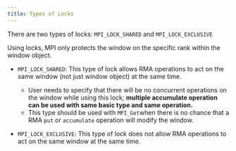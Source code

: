 ```yaml
---
title: Types of Locks
---
```

There are two types of locks: `MPI_LOCK_SHARED` and `MPI_LOCK_EXCLUSIVE`

Using locks, MPI only protects the window on the specific rank within the window object.

- `MPI_LOCK_SHARED`: This type of lock allows RMA operations to act on the same window (not just window object) at the same time.
	- User needs to specify that there will be no concurrent operations on the window while using this lock; **multiple accumulate operation can be used with same basic type and same operation.**
	- This type should be used with `MPI_Get`when there is no chance that a RMA `put` or `accumulate` operation will modify the window.
	
- `MPI_LOCK_EXCLUSIVE`: This type of lock does not allow RMA operations to act on the same window at the same time.